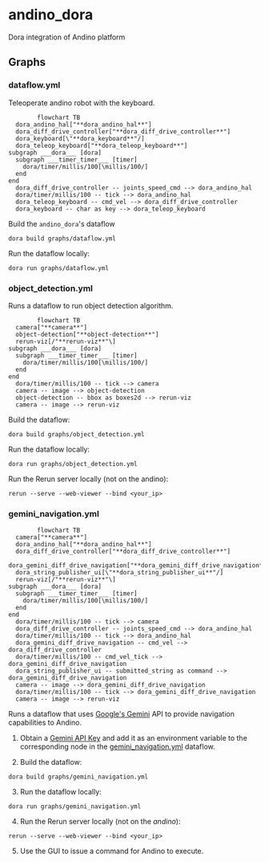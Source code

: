 # andino_dora

Dora integration of Andino platform

## Graphs

### dataflow.yml

Teleoperate andino robot with the keyboard.

```mermaid
        flowchart TB
  dora_andino_hal["**dora_andino_hal**"]
  dora_diff_drive_controller["**dora_diff_drive_controller**"]
  dora_keyboard[\"**dora_keyboard**"/]
  dora_teleop_keyboard["**dora_teleop_keyboard**"]
subgraph ___dora___ [dora]
  subgraph ___timer_timer___ [timer]
    dora/timer/millis/100[\millis/100/]
  end
end
  dora_diff_drive_controller -- joints_speed_cmd --> dora_andino_hal
  dora/timer/millis/100 -- tick --> dora_andino_hal
  dora_teleop_keyboard -- cmd_vel --> dora_diff_drive_controller
  dora_keyboard -- char as key --> dora_teleop_keyboard
```

Build the `andino_dora`'s dataflow
```
dora build graphs/dataflow.yml
```

Run the dataflow locally:
```
dora run graphs/dataflow.yml
```

### object_detection.yml

Runs a dataflow to run object detection algorithm.

```mermaid
        flowchart TB
  camera["**camera**"]
  object-detection["**object-detection**"]
  rerun-viz[/"**rerun-viz**"\]
subgraph ___dora___ [dora]
  subgraph ___timer_timer___ [timer]
    dora/timer/millis/100[\millis/100/]
  end
end
  dora/timer/millis/100 -- tick --> camera
  camera -- image --> object-detection
  object-detection -- bbox as boxes2d --> rerun-viz
  camera -- image --> rerun-viz
```

Build the dataflow:
```
dora build graphs/object_detection.yml
```

Run the dataflow locally:
```
dora run graphs/object_detection.yml
```

Run the Rerun server locally (not on the andino):
```
rerun --serve --web-viewer --bind <your_ip>
```

### gemini_navigation.yml

```mermaid
        flowchart TB
  camera["**camera**"]
  dora_andino_hal["**dora_andino_hal**"]
  dora_diff_drive_controller["**dora_diff_drive_controller**"]
  dora_gemini_diff_drive_navigation["**dora_gemini_diff_drive_navigation**"]
  dora_string_publisher_ui[\"**dora_string_publisher_ui**"/]
  rerun-viz[/"**rerun-viz**"\]
subgraph ___dora___ [dora]
  subgraph ___timer_timer___ [timer]
    dora/timer/millis/100[\millis/100/]
  end
end
  dora/timer/millis/100 -- tick --> camera
  dora_diff_drive_controller -- joints_speed_cmd --> dora_andino_hal
  dora/timer/millis/100 -- tick --> dora_andino_hal
  dora_gemini_diff_drive_navigation -- cmd_vel --> dora_diff_drive_controller
  dora/timer/millis/100 -- cmd_vel_tick --> dora_gemini_diff_drive_navigation
  dora_string_publisher_ui -- submitted_string as command --> dora_gemini_diff_drive_navigation
  camera -- image --> dora_gemini_diff_drive_navigation
  dora/timer/millis/100 -- tick --> dora_gemini_diff_drive_navigation
  camera -- image --> rerun-viz
```

Runs a dataflow that uses [Google's Gemini](https://gemini.google.com/app) API to provide navigation capabilities to Andino.

1. Obtain a [Gemini API Key](https://aistudio.google.com/apikey) and add it as an environment variable to the corresponding node in the [gemini_navigation.yml](graphs/gemini_navigation.yml) dataflow.

2. Build the dataflow:
```
dora build graphs/gemini_navigation.yml
```

3. Run the dataflow locally:
```
dora run graphs/gemini_navigation.yml
```

4. Run the Rerun server locally (not on the *andino*):
```
rerun --serve --web-viewer --bind <your_ip>
```

5. Use the GUI to issue a command for Andino to execute.
